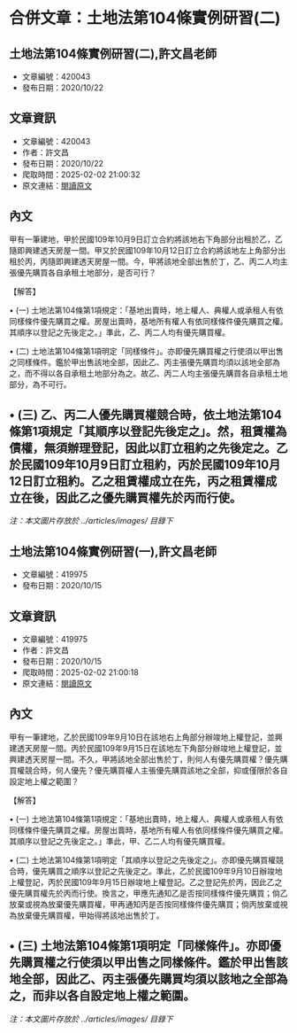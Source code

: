 # 合併文章：土地法第104條實例研習(二)

## 土地法第104條實例研習(二),許文昌老師
- 文章編號：420043
- 發布日期：2020/10/22


## 文章資訊
- 文章編號：420043
- 作者：許文昌
- 發布日期：2020/10/22
- 爬取時間：2025-02-02 21:00:32
- 原文連結：[閱讀原文](https://real-estate.get.com.tw/Columns/detail.aspx?no=420043)

## 內文
甲有一筆建地，甲於民國109年10月9日訂立合約將該地右下角部分出租於乙，乙隨即興建透天房屋一間。甲又於民國109年10月12日訂立合約將該地左上角部分出租於丙，丙隨即興建透天房屋一間。今，甲將該地全部出售於丁，乙、丙二人均主張優先購買各自承租土地部分，是否可行？

【解答】

• (一) 土地法第104條第1項規定：「基地出賣時，地上權人、典權人或承租人有依同樣條件優先購買之權。房屋出賣時，基地所有權人有依同樣條件優先購買之權。其順序以登記之先後定之。」準此，乙、丙二人均有優先購買權。

• (二) 土地法第104條第1項明定「同樣條件」。亦即優先購買權之行使須以甲出售之同樣條件。鑑於甲出售該地全部，因此乙、丙主張優先購買均須以該地全部為之，而不得以各自承租土地部分為之。故乙、丙二人均主張優先購買各自承租土地部分，為不可行。

• (三) 乙、丙二人優先購買權競合時，依土地法第104條第1項規定「其順序以登記先後定之」。然，租賃權為債權，無須辦理登記，因此以訂立租約之先後定之。乙於民國109年10月9日訂立租約，丙於民國109年10月12日訂立租約。乙之租賃權成立在先，丙之租賃權成立在後，因此乙之優先購買權先於丙而行使。
---
*注：本文圖片存放於 ../articles/images/ 目錄下*


## 土地法第104條實例研習(一),許文昌老師
- 文章編號：419975
- 發布日期：2020/10/15


## 文章資訊
- 文章編號：419975
- 作者：許文昌
- 發布日期：2020/10/15
- 爬取時間：2025-02-02 21:00:18
- 原文連結：[閱讀原文](https://real-estate.get.com.tw/Columns/detail.aspx?no=419975)

## 內文
甲有一筆建地，乙於民國109年9月10日在該地右上角部分辦竣地上權登記，並興建透天房屋一間。丙於民國109年9月15日在該地左下角部分辦竣地上權登記，並興建透天房屋一間。不久，甲將該地全部出售於丁，則何人有優先購買權？優先購買權競合時，何人優先？優先購買權人主張優先購買該地之全部，抑或僅限於各自設定地上權之範圍？

【解答】

• (一) 土地法第104條第1項規定：「基地出賣時，地上權人、典權人或承租人有依同樣條件優先購買之權。房屋出賣時，基地所有權人有依同樣條件優先購買之權。其順序以登記之先後定之。」準此，甲、乙二人均有優先購買權。

• (二) 土地法第104條第1項明定「其順序以登記之先後定之」。亦即優先購買權競合時，優先購買之順序以登記之先後定之。準此，乙於民國109年9月10日辦竣地上權登記，丙於民國109年9月15日辦竣地上權登記。乙之登記先於丙，因此乙之優先購買權先於丙而行使。換言之，甲應先通知乙是否按同樣條件優先購買；倘乙放棄或視為放棄優先購買權，甲再通知丙是否按同樣條件優先購買；倘丙放棄或視為放棄優先購買權，甲始得將該地出售於丁。

• (三) 土地法第104條第1項明定「同樣條件」。亦即優先購買權之行使須以甲出售之同樣條件。鑑於甲出售該地全部，因此乙、丙主張優先購買均須以該地之全部為之，而非以各自設定地上權之範圍。
---
*注：本文圖片存放於 ../articles/images/ 目錄下*

